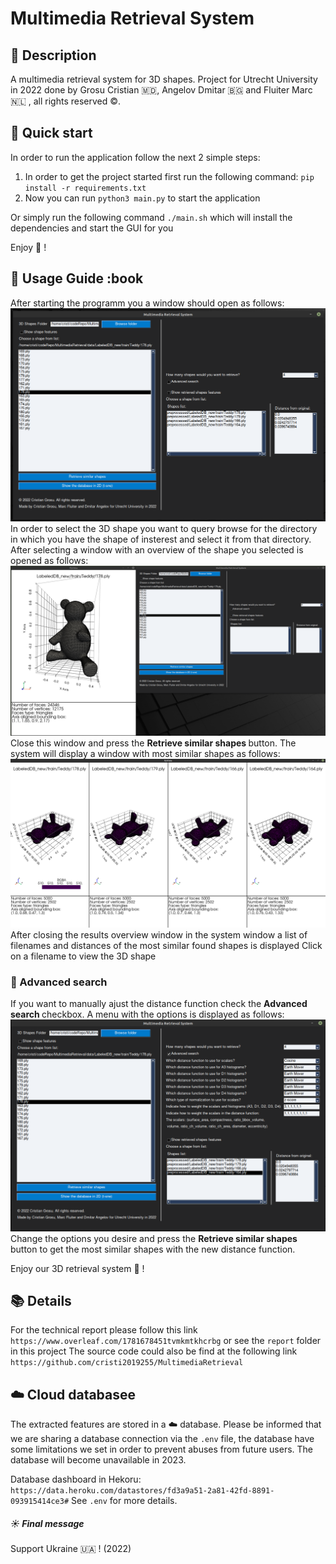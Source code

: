 <!--
 Copyright 2022 Cristian Grosu
 
 Licensed under the Apache License, Version 2.0 (the "License");
 you may not use this file except in compliance with the License.
 You may obtain a copy of the License at
 
     http://www.apache.org/licenses/LICENSE-2.0
 
 Unless required by applicable law or agreed to in writing, software
 distributed under the License is distributed on an "AS IS" BASIS,
 WITHOUT WARRANTIES OR CONDITIONS OF ANY KIND, either express or implied.
 See the License for the specific language governing permissions and
 limitations under the License.
-->

# Multimedia Retrieval System

## :scroll: Description

A multimedia retrieval system for 3D shapes. Project for Utrecht University in 2022 done by Grosu Cristian :moldova:, Angelov Dmitar :bulgaria: and Fluiter Marc :netherlands: , all rights reserved :copyright:.

## :rocket: Quick start

In order to run the application follow the next 2 simple steps:

1) In order to get the project started first run the following command: `pip install -r requirements.txt`
2) Now you can run `python3 main.py` to start the application

Or simply run the following command `./main.sh` which will install the dependencies and start the GUI for you

Enjoy :rocket: !

## :book: Usage Guide :book

After starting the programm you a window should open as follows:
![gui_overview](GUI/assets/overview.png)
In order to select the 3D shape you want to query browse for the directory in which you have the shape of insterest and select it from that directory.
After selecting a window with an overview of the shape you selected is opened as follows:
![selected_3d_shape_overview](GUI/assets/overview_selected_shape.png)
Close this window and press the <b> Retrieve similar shapes </b> button.
The system will display a window with most similar shapes as follows:
![query_results_overview](GUI/assets/overview_query_result.png)
After closing the results overview window in the system window a list of filenames and distances of the most similar found shapes is displayed
Click on a filename to view the 3D shape

### :blue_book: Advanced search

If you want to manually ajust the distance function check the <b> Advanced search </b> checkbox.
A menu with the options is displayed as follows:
![query_advanced_search_overview](GUI/assets/overview_advanced_search.png)
Change the options you desire and press the  <b> Retrieve similar shapes </b> button to get the most similar shapes with the new distance function.

Enjoy our 3D retrieval system :rocket: !

## :books: Details

For the technical report please follow this link `https://www.overleaf.com/1781678451tvmkmtkhcrbg` or see the `report` folder in this project
The source code could also be find at the following link `https://github.com/cristi2019255/MultimediaRetrieval`

## :cloud: Cloud databasee

The extracted features are stored in a :cloud: database. Please be informed that we are sharing a database connection via the
`.env` file, the database have some limitations we set in order to prevent abuses from future users. The database will become unavailable in 2023.

Database dashboard in Hekoru: `https://data.heroku.com/datastores/fd3a9a51-2a81-42fd-8891-093915414ce3#`
See `.env` for more details.

##### :sunny: Final message

Support Ukraine :ukraine: ! (2022)
